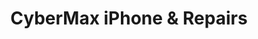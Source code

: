 ---
title: "CyberMax iPhone & Repairs"
url: /charlotte/cybermax-iphone-und-repairs/
shop: Allgemein
---